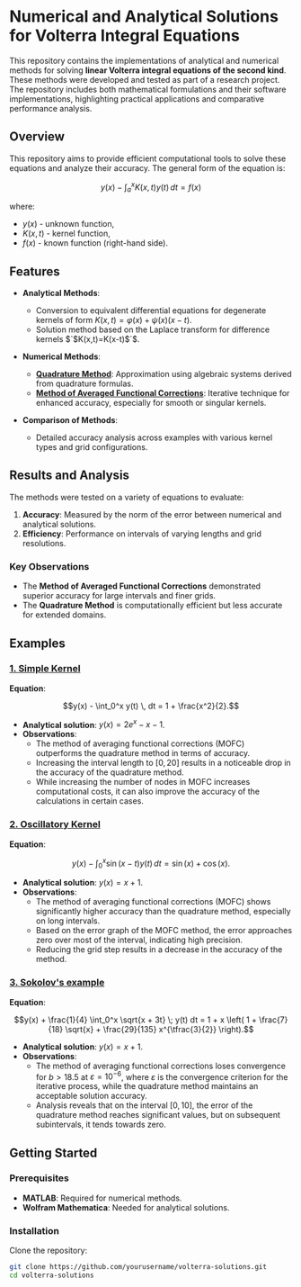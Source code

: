 # Numerical and Analytical Solutions for Volterra Integral Equations

This repository contains the implementations of analytical and numerical methods for solving **linear Volterra integral equations of the second kind**. These methods were developed and tested as part of a research project. The repository includes both mathematical formulations and their software implementations, highlighting practical applications and comparative performance analysis.

## Overview

This repository aims to provide efficient computational tools to solve these equations and analyze their accuracy.
The general form of the equation is:
```math
y(x) - \int_a^x K(x, t) y(t) \, dt = f(x)
```
where:
- $`y(x)`$ - unknown function,
- $`K(x,t)`$ - kernel function,
- $`f(x)`$ - known function (right-hand side).
## Features

- **Analytical Methods**:
  - Conversion to equivalent differential equations for degenerate kernels of form $` K(x,t) = \varphi(x) + \psi(x)(x-t)`$.
  - Solution method based on the Laplace transform for difference kernels $`$K(x,t)=K(x-t)$`$.

- **Numerical Methods**:
  - [**Quadrature Method**](https://github.com/ivandybko/Volterra_equations/blob/7217e0ebd0f53350ea7a8b5a916c844a651d4382/Source%20code/Quadrature_Method.m): Approximation using algebraic systems derived from quadrature formulas.
  - [**Method of Averaged Functional Corrections**](https://github.com/ivandybko/Volterra_equations/blob/7217e0ebd0f53350ea7a8b5a916c844a651d4382/Source%20code/Method_of_Averaging_Functional_Corrections.m): Iterative technique for enhanced accuracy, especially for smooth or singular kernels.

- **Comparison of Methods**:
  - Detailed accuracy analysis across examples with various kernel types and grid configurations.

## Results and Analysis

The methods were tested on a variety of equations to evaluate:
1. **Accuracy**: Measured by the norm of the error between numerical and analytical solutions.
2. **Efficiency**: Performance on intervals of varying lengths and grid resolutions.

### Key Observations
- The **Method of Averaged Functional Corrections** demonstrated superior accuracy for large intervals and finer grids.
- The **Quadrature Method** is computationally efficient but less accurate for extended domains.

## Examples

### [1. Simple Kernel](https://github.com/ivandybko/Volterra_equations/blob/7217e0ebd0f53350ea7a8b5a916c844a651d4382/Source%20code/Examples/Example1.m)
**Equation**: 
``` math 
y(x) - \int_0^x y(t) \, dt = 1 + \frac{x^2}{2}.
```
- **Analytical solution**: $` y(x) = 2e^x - x - 1 `$.
- **Observations**:
  - The method of averaging functional corrections (MOFC) outperforms the quadrature method in terms of accuracy.
  - Increasing the interval length to $`[0, 20]`$ results in a noticeable drop in the accuracy of the quadrature method.
  - While increasing the number of nodes in MOFC increases computational costs, it can also improve the accuracy of the calculations in certain cases.

### [2. Oscillatory Kernel](https://github.com/ivandybko/Volterra_equations/blob/7217e0ebd0f53350ea7a8b5a916c844a651d4382/Source%20code/Examples/Example2.m)
**Equation**:
``` math 
y(x) - \int_0^x \sin(x - t) y(t) \, dt = \sin(x) + \cos(x).
```
- **Analytical solution**: $` y(x) = x + 1 `$.
- **Observations**:
  - The method of averaging functional corrections (MOFC) shows significantly higher accuracy than the quadrature method, especially on long intervals.
  - Based on the error graph of the MOFC method, the error approaches zero over most of the interval, indicating high precision.
  - Reducing the grid step results in a decrease in the accuracy of the method.

### [3. Sokolov's example](https://github.com/ivandybko/Volterra_equations/blob/7217e0ebd0f53350ea7a8b5a916c844a651d4382/Source%20code/Examples/ExampleSokolov.m)
**Equation**:
``` math 
y(x) + \frac{1}{4}  \int_0^x \sqrt{x + 3t} \; y(t) dt = 1 + x \left( 1 + \frac{7}{18} \sqrt{x} + \frac{29}{135} x^{\tfrac{3}{2}} \right).
```
- **Analytical solution**: $` y(x) = x + 1 `$.
- **Observations**:
  - The method of averaging functional corrections loses convergence for $`b > 18.5`$ at $`\varepsilon = 10^{-6}`$, where $`\varepsilon`$ is the convergence criterion for the iterative process, while the quadrature method maintains an acceptable solution accuracy.
  - Analysis reveals that on the interval $`[0, 10]`$, the error of the quadrature method reaches significant values, but on subsequent subintervals, it tends towards zero.

## Getting Started

### Prerequisites
- **MATLAB**: Required for numerical methods.
- **Wolfram Mathematica**: Needed for analytical solutions.

### Installation
Clone the repository:
```bash
git clone https://github.com/yourusername/volterra-solutions.git
cd volterra-solutions
